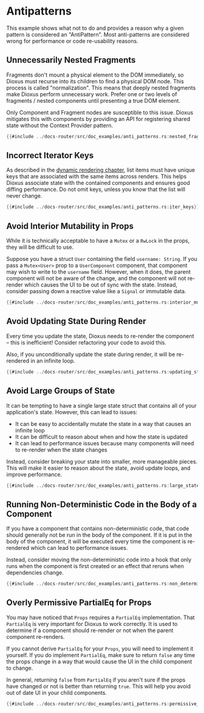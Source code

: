 # Antipatterns

This example shows what not to do and provides a reason why a given pattern is considered an "AntiPattern". Most anti-patterns are considered wrong for performance or code re-usability reasons.

## Unnecessarily Nested Fragments

Fragments don't mount a physical element to the DOM immediately, so Dioxus must recurse into its children to find a physical DOM node. This process is called "normalization". This means that deeply nested fragments make Dioxus perform unnecessary work. Prefer one or two levels of fragments / nested components until presenting a true DOM element.

Only Component and Fragment nodes are susceptible to this issue. Dioxus mitigates this with components by providing an API for registering shared state without the Context Provider pattern.

```rust
{{#include ../docs-router/src/doc_examples/anti_patterns.rs:nested_fragments}}
```

## Incorrect Iterator Keys

As described in the [dynamic rendering chapter](../reference/dynamic_rendering#the-key-attribute), list items must have unique keys that are associated with the same items across renders. This helps Dioxus associate state with the contained components and ensures good diffing performance. Do not omit keys, unless you know that the list will never change.

```rust
{{#include ../docs-router/src/doc_examples/anti_patterns.rs:iter_keys}}
```

## Avoid Interior Mutability in Props

While it is technically acceptable to have a `Mutex` or a `RwLock` in the props, they will be difficult to use.

Suppose you have a struct `User` containing the field `username: String`. If you pass a `Mutex<User>` prop to a `UserComponent` component, that component may wish to write to the `username` field. However, when it does, the parent component will not be aware of the change, and the component will not re-render which causes the UI to be out of sync with the state. Instead, consider passing down a reactive value like a `Signal` or immutable data.

```rust
{{#include ../docs-router/src/doc_examples/anti_patterns.rs:interior_mutability}}
```

## Avoid Updating State During Render

Every time you update the state, Dioxus needs to re-render the component – this is inefficient! Consider refactoring your code to avoid this.

Also, if you unconditionally update the state during render, it will be re-rendered in an infinite loop.

```rust
{{#include ../docs-router/src/doc_examples/anti_patterns.rs:updating_state}}
```

## Avoid Large Groups of State

It can be tempting to have a single large state struct that contains all of your application's state. However, this can lead to issues:
- It can be easy to accidentally mutate the state in a way that causes an infinite loop
- It can be difficult to reason about when and how the state is updated
- It can lead to performance issues because many components will need to re-render when the state changes

Instead, consider breaking your state into smaller, more manageable pieces. This will make it easier to reason about the state, avoid update loops, and improve performance.

```rust
{{#include ../docs-router/src/doc_examples/anti_patterns.rs:large_state}}
```

## Running Non-Deterministic Code in the Body of a Component

If you have a component that contains non-deterministic code, that code should generally not be run in the body of the component. If it is put in the body of the component, it will be executed every time the component is re-rendered which can lead to performance issues.

Instead, consider moving the non-deterministic code into a hook that only runs when the component is first created or an effect that reruns when dependencies change.

```rust
{{#include ../docs-router/src/doc_examples/anti_patterns.rs:non_deterministic}}
```

## Overly Permissive PartialEq for Props

You may have noticed that `Props` requires a `PartialEq` implementation. That `PartialEq` is very important for Dioxus to work correctly. It is used to determine if a component should re-render or not when the parent component re-renders.

If you cannot derive `PartialEq` for your `Props`, you will need to implement it yourself. If you do implement `PartialEq`, make sure to return `false` any time the props change in a way that would cause the UI in the child component to change.

In general, returning `false` from `PartialEq` if you aren't sure if the props have changed or not is better than returning `true`. This will help you avoid out of date UI in your child components.

```rust
{{#include ../docs-router/src/doc_examples/anti_patterns.rs:permissive_partial_eq}}
```
